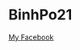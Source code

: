 <html lang="en">
<head>
    <meta charset="UTF-8">
    <meta name="viewport" content="width=device-width, initial-scale=1.0">
    <h1>BinhPo21</h1>
</head>
<body>
    <h>
        <a href="http://facebook.com/BinhPo21">My Facebook</a>
    </h>
</body>
</html>


